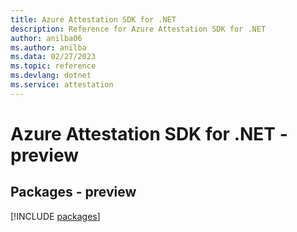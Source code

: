 ```yaml
---
title: Azure Attestation SDK for .NET
description: Reference for Azure Attestation SDK for .NET
author: anilba06
ms.author: anilba
ms.data: 02/27/2023
ms.topic: reference
ms.devlang: dotnet
ms.service: attestation
---
```

# Azure Attestation SDK for .NET - preview
## Packages - preview
[!INCLUDE [packages](attestation-index.md)]